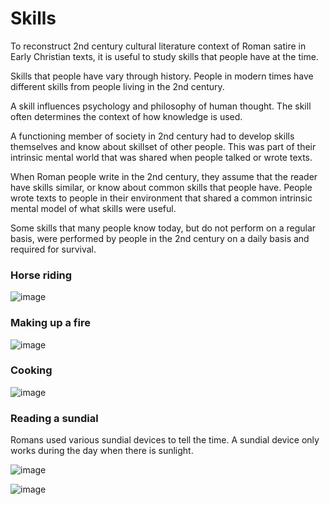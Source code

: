 # Skills

To reconstruct 2nd century cultural literature context of Roman satire in Early Christian texts, it is useful to study skills that people have at the time.

Skills that people have vary through history.
People in modern times have different skills from people living in the 2nd century.

A skill influences psychology and philosophy of human thought.
The skill often determines the context of how knowledge is used.

A functioning member of society in 2nd century had to develop skills themselves and know about skillset of other people.
This was part of their intrinsic mental world that was shared when people talked or wrote texts.

When Roman people write in the 2nd century, they assume that the reader have skills similar, or know about common skills that people have.
People wrote texts to people in their environment that shared a common intrinsic mental model of what skills were useful.

Some skills that many people know today, but do not perform on a regular basis,
were performed by people in the 2nd century on a daily basis and required for survival.

### Horse riding

![image](https://github.com/user-attachments/assets/e7b14005-5533-4a10-a336-ae503753a3e8)

### Making up a fire

![image](https://github.com/user-attachments/assets/42703ba8-d4a7-40ca-b1d8-95c82743ff65)

### Cooking

![image](https://github.com/user-attachments/assets/a382c015-4d72-42e1-b25d-2adb75a9f633)

### Reading a sundial

Romans used various sundial devices to tell the time.
A sundial device only works during the day when there is sunlight.

![image](https://github.com/user-attachments/assets/90f56825-6b34-43e5-bb28-25c3f3813676)

![image](https://github.com/user-attachments/assets/1a859025-b5a7-48fe-aefb-0eec97fe0aa1)


